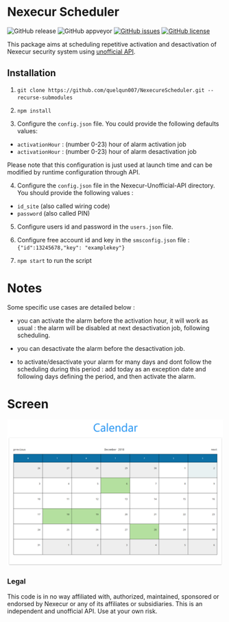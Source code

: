 # Nexecur Scheduler

![GitHub release](https://img.shields.io/github/release/quelqundev/NexecurScheduler.svg)
![GitHub appveyor](https://img.shields.io/travis/com/quelqundev/NexecurScheduler.svg)
[![GitHub issues](https://img.shields.io/github/issues/quelqundev/NexecurScheduler.svg)](https://github.com/quelqundev/NexecurScheduler/issues)
[![GitHub license](https://img.shields.io/github/license/quelqundev/NexecurScheduler.svg)](https://github.com/quelqundev/NexecurScheduler)

This package aims at scheduling repetitive activation and desactivation of Nexecur security system using [unofficial API](https://github.com/baudev/Nexecur-Unofficial-API).

## Installation

1. `git clone https://github.com/quelqun007/NexecureScheduler.git --recurse-submodules`

2. `npm install`

3. Configure the `config.json` file. You could provide the following defaults values:
- `activationHour` : (number 0-23) hour of alarm activation job
- `activationHour` : (number 0-23) hour of alarm desactivation job

Please note that this configuration is just used at launch time and can be modified by runtime configuration through API.

4. Configure the `config.json` file in the Nexecur-Unofficial-API directory. You should provide the following values :
- `id_site` (also called wiring code)
- `password` (also called PIN)

5. Configure users id and password in the `users.json` file.

6. Configure free account id and key in the `smsconfig.json` file : `{"id":13245678,"key": "examplekey"}`

7. `npm start` to run the script

# Notes

Some specific use cases are detailed below :

- you can activate the alarm before the activation hour, it will work as usual : the alarm will be disabled at next desactivation job, following scheduling.

- you can desactivate the alarm before the desactivation job.

- to activate/desactivate your alarm for many days and dont follow the scheduling during this period : add today as an exception date and following days defining the period, and then activate the alarm.

# Screen

![screen](screen.png)

### Legal
This code is in no way affiliated with, authorized, maintained, sponsored or endorsed by Nexecur or any of its affiliates or subsidiaries. This is an independent and unofficial API. Use at your own risk.
